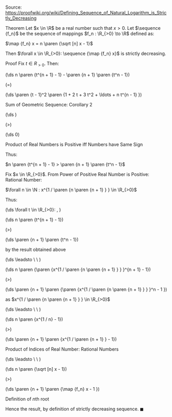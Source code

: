 # 

Source: https://proofwiki.org/wiki/Defining_Sequence_of_Natural_Logarithm_is_Strictly_Decreasing

Theorem
Let $x \in \R$ be a real number such that $x > 0$.
Let $\sequence {f_n}$ be the sequence of mappings $f_n : \R_{>0} \to \R$ defined as:

$\map {f_n} x = n \paren {\sqrt [n] x - 1}$

Then $\forall x \in \R_{>0}: \sequence {\map {f_n} x}$ is strictly decreasing.


Proof
Fix $t \in R_{>0}$.
Then:














\(\ds n \paren {t^{n + 1} - 1} - \paren {n + 1} \paren {t^n - 1}\)

\(=\)







\(\ds \paren {t - 1}^2 \paren {1 + 2 t + 3 t^2 + \ldots + n t^{n - 1} }\)





Sum of Geometric Sequence: Corollary 2














\(\ds \)

\(>\)







\(\ds 0\)





Product of Real Numbers is Positive iff Numbers have Same Sign



Thus:

$n \paren {t^{n + 1} - 1} > \paren {n + 1} \paren {t^n - 1}$

Fix $x \in \R_{>0}$.
From Power of Positive Real Number is Positive: Rational Number:

$\forall n \in \N : x^{1 / \paren {n \paren {n + 1} } } \in \R_{>0}$

Thus:










\(\ds \forall t \in \R_{>0}: \, \)



\(\ds n \paren {t^{n + 1} - 1}\)

\(>\)







\(\ds \paren {n + 1} \paren {t^n - 1}\)





by the result obtained above








\(\ds \leadsto \ \ \)





\(\ds n \paren {\paren {x^{1 / \paren {n \paren {n + 1} } } }^{n + 1} - 1}\)

\(>\)







\(\ds \paren {n + 1} \paren {\paren {x^{1 / \paren {n \paren {n + 1} } } }^n - 1 }\)





as $x^{1 / \paren {n \paren {n + 1} } } \in \R_{>0}$








\(\ds \leadsto \ \ \)





\(\ds n \paren {x^{1 / n} - 1}\)

\(>\)







\(\ds \paren {n + 1} \paren {x^{1 / \paren {n + 1} } - 1}\)





Product of Indices of Real Number: Rational Numbers








\(\ds \leadsto \ \ \)





\(\ds n \paren {\sqrt [n] x - 1}\)

\(>\)







\(\ds \paren {n + 1} \paren {\map {f_n} x - 1 }\)





Definition of $n$th root




Hence the result, by definition of strictly decreasing sequence.
$\blacksquare$





